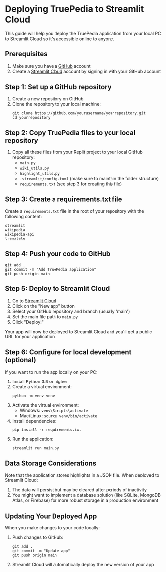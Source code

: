 # Deploying TruePedia to Streamlit Cloud

This guide will help you deploy the TruePedia application from your local PC to Streamlit Cloud so it's accessible online to anyone.

## Prerequisites

1. Make sure you have a [GitHub](https://github.com/) account
2. Create a [Streamlit Cloud](https://streamlit.io/cloud) account by signing in with your GitHub account

## Step 1: Set up a GitHub repository

1. Create a new repository on GitHub
2. Clone the repository to your local machine:
   ```
   git clone https://github.com/yourusername/yourrepository.git
   cd yourrepository
   ```

## Step 2: Copy TruePedia files to your local repository

1. Copy all these files from your Replit project to your local GitHub repository:
   - `main.py`
   - `wiki_utils.py`
   - `highlight_utils.py`
   - `.streamlit/config.toml` (make sure to maintain the folder structure)
   - `requirements.txt` (see step 3 for creating this file)

## Step 3: Create a requirements.txt file

Create a `requirements.txt` file in the root of your repository with the following content:

```
streamlit
wikipedia
wikipedia-api
translate
```

## Step 4: Push your code to GitHub

```
git add .
git commit -m "Add TruePedia application"
git push origin main
```

## Step 5: Deploy to Streamlit Cloud

1. Go to [Streamlit Cloud](https://streamlit.io/cloud)
2. Click on the "New app" button
3. Select your GitHub repository and branch (usually 'main')
4. Set the main file path to `main.py`
5. Click "Deploy!"

Your app will now be deployed to Streamlit Cloud and you'll get a public URL for your application.

## Step 6: Configure for local development (optional)

If you want to run the app locally on your PC:

1. Install Python 3.8 or higher
2. Create a virtual environment:
   ```
   python -m venv venv
   ```
3. Activate the virtual environment:
   - Windows: `venv\Scripts\activate`
   - Mac/Linux: `source venv/bin/activate`
4. Install dependencies:
   ```
   pip install -r requirements.txt
   ```
5. Run the application:
   ```
   streamlit run main.py
   ```

## Data Storage Considerations

Note that the application stores highlights in a JSON file. When deployed to Streamlit Cloud:

1. The data will persist but may be cleared after periods of inactivity
2. You might want to implement a database solution (like SQLite, MongoDB Atlas, or Firebase) for more robust storage in a production environment

## Updating Your Deployed App

When you make changes to your code locally:

1. Push changes to GitHub:
   ```
   git add .
   git commit -m "Update app"
   git push origin main
   ```
2. Streamlit Cloud will automatically deploy the new version of your app